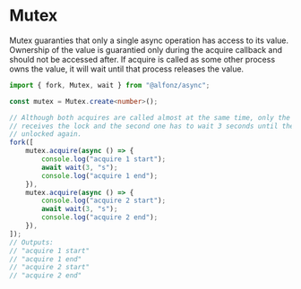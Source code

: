 # Mutex

Mutex guaranties that only a single async operation has access to its value.
Ownership of the value is guarantied only during the acquire callback and should
not be accessed after. If acquire is called as some other process owns the
value, it will wait until that process releases the value.

```typescript
import { fork, Mutex, wait } from "@alfonz/async";

const mutex = Mutex.create<number>();

// Although both acquires are called almost at the same time, only the first one
// receives the lock and the second one has to wait 3 seconds until the mutex is
// unlocked again.
fork([
	mutex.acquire(async () => {
		console.log("acquire 1 start");
		await wait(3, "s");
		console.log("acquire 1 end");
	}),
	mutex.acquire(async () => {
		console.log("acquire 2 start");
		await wait(3, "s");
		console.log("acquire 2 end");
	}),
]);
// Outputs:
// "acquire 1 start"
// "acquire 1 end"
// "acquire 2 start"
// "acquire 2 end"
```
